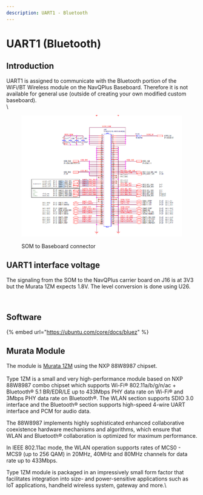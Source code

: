 ```yaml
---
description: UART1 - Bluetooth
---
```


# UART1 (Bluetooth)

## Introduction

UART1 is assigned to communicate with the Bluetooth portion of the WiFi/BT Wireless module on the NavQPlus Baseboard. Therefore it is not available for general use (outside of creating your own  modified custom baseboard). \
\


<figure><img src="../../../.gitbook/assets/image (1) (1).png" alt=""><figcaption><p>SOM to Baseboard connector</p></figcaption></figure>

## UART1 interface voltage

The signaling from the SOM to the NavQPlus carrier board on J16 is at 3V3 but the Murata 1ZM expects 1.8V. The level conversion is done using U26.

<figure><img src="../../../.gitbook/assets/image (5) (1) (1).png" alt=""><figcaption></figcaption></figure>

## Software

{% embed url="https://ubuntu.com/core/docs/bluez" %}

## Murata Module&#x20;

The module is [Murata 1ZM](https://www.murata.com/products/connectivitymodule/wi-fi-bluetooth/overview/lineup/type1zm) using the NXP 88W8987 chipset.\
\
Type 1ZM is a small and very high-performance module based on NXP 88W8987 combo chipset which supports Wi-Fi® 802.11a/b/g/n/ac + Bluetooth® 5.1 BR/EDR/LE up to 433Mbps PHY data rate on Wi-Fi® and 3Mbps PHY data rate on Bluetooth®. The WLAN section supports SDIO 3.0 interface and the Bluetooth® section supports high-speed 4-wire UART interface and PCM for audio data.

The 88W8987 implements highly sophisticated enhanced collaborative coexistence hardware mechanisms and algorithms, which ensure that WLAN and Bluetooth® collaboration is optimized for maximum performance.

In IEEE 802.11ac mode, the WLAN operation supports rates of MCS0 - MCS9 (up to 256 QAM) in 20MHz, 40MHz and 80MHz channels for data rate up to 433Mbps.

Type 1ZM module is packaged in an impressively small form factor that facilitates integration into size- and power-sensitive applications such as IoT applications, handheld wireless system, gateway and more.\
